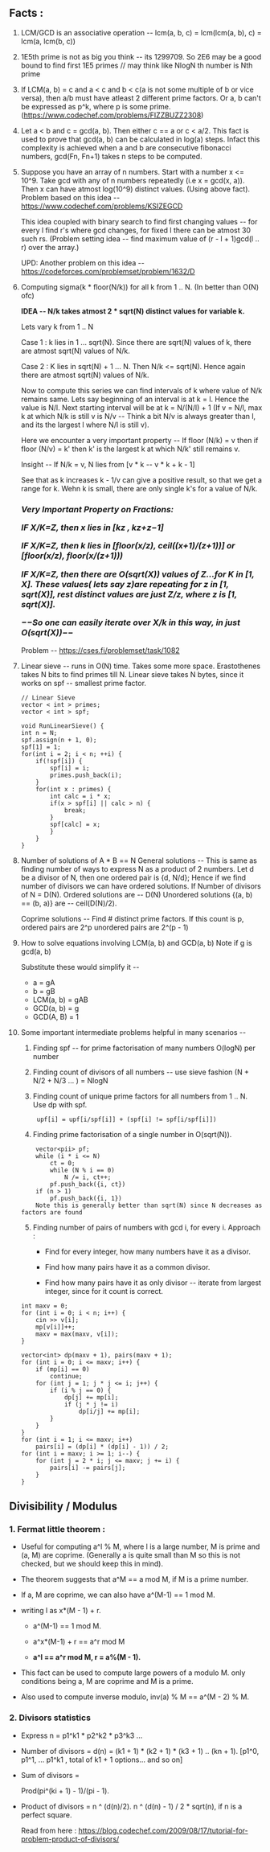 ## Facts : 
1. LCM/GCD is an associative operation -- lcm(a, b, c) = lcm(lcm(a, b), c) = lcm(a, lcm(b, c))
2. 1E5th prime is not as big you think -- its 1299709. So 2E6 may be a good bound to find first 1E5 primes
// may think like NlogN th number is Nth prime
3. If LCM(a, b) = c and a < c and b < c(a is not some multiple of b or vice versa), then a/b must have atleast 2 different prime factors. Or a, b can't be expressed as p^k, where p is some prime.
(https://www.codechef.com/problems/FIZZBUZZ2308)

4. Let a < b and c = gcd(a, b). Then either c == a or c < a/2.
This fact is used to prove that gcd(a, b) can be calculated in log(a) steps.
Infact this complexity is achieved when a and b are consecutive fibonacci numbers, gcd(Fn, Fn+1) takes n steps to be computed.

5. Suppose you have an array of n numbers. Start with a number x <= 10^9. Take gcd with any of n numbers repeatedly (i.e x = gcd(x, a)). Then x can have atmost log(10^9) distinct values. (Using above fact).
Problem based on this idea -- https://www.codechef.com/problems/KSIZEGCD

    This idea coupled with binary search to find first changing values -- for every l find r's where gcd changes, for fixed l there can be atmost 30 such rs. (Problem setting idea -- find maximum value of (r - l + 1)gcd(l .. r) over the array.)

    UPD: Another problem on this idea -- https://codeforces.com/problemset/problem/1632/D


6. Computing sigma(k * floor(N/k)) for all k from 1 .. N. (In better than O(N) ofc)
    
    <b> IDEA -- N/k takes atmost 2 * sqrt(N) distinct values for variable k. </b>

    Lets vary k from 1 .. N

    Case 1 : k lies in 1 ... sqrt(N). Since there are sqrt(N) values of k, there are atmost sqrt(N) values of N/k.

    Case 2 : K lies in sqrt(N) + 1 ... N. Then N/k <= sqrt(N). Hence again there are atmost sqrt(N) values of N/k. 
    
    Now to compute this series we can find intervals of k where value of N/k remains same.
    Lets say beginning of an interval is at k = l. Hence the value is N/l. Next starting interval will be at k = N/(N/l) + 1 (If v = N/l, max k at which N/k is still v is N/v -- Think a bit N/v is always greater than l, and its the largest l where N/l is still v).

    Here we encounter a very important property -- 
    If floor (N/k) = v then if floor (N/v) = k' then k' is the largest k at which N/k' still remains v.

    Insight -- If N/k = v, N lies from [v * k -- v * k + k - 1]

    See that as k increases k - 1/v can give a positive result, so that we get a range for k.
    Wehn k is small, there are only single k's for a value of N/k.

    <B>
    <I>
    <H3>
    Very Important Property on Fractions:

    IF X/K=Z,  then x lies in [kz ,  kz+z−1]  

    IF X/K=Z,  then k lies in [floor(x/z),   ceil((x+1)/(z+1))]  or [floor(x/z),  floor(x/(z+1)))

    IF X/K=Z,  then there are O(sqrt(X))  values of Z…for K in [1, X].
    These values( lets say z)are repeating for z in [1, sqrt(X)], rest distinct values are just Z/z, where z is [1, sqrt(X)]. 

    −−So one can easily iterate over X/k  in this way, in just O(sqrt(X))−− 
    </H3>
    </I>
    </B>
    
    Problem -- https://cses.fi/problemset/task/1082

7. Linear sieve -- runs in O(N) time. Takes some more space. Erastothenes takes N bits to find primes till N. Linear sieve takes N bytes, since it works on spf -- smallest prime factor.

    ```
    // Linear Sieve
    vector < int > primes;
    vector < int > spf;

    void RunLinearSieve() {
    int n = N;
    spf.assign(n + 1, 0);
    spf[1] = 1;
    for(int i = 2; i < n; ++i) {
        if(!spf[i]) {
            spf[i] = i;
            primes.push_back(i);
        }
        for(int x : primes) {
            int calc = i * x;
            if(x > spf[i] || calc > n) {
                break;        
            }
            spf[calc] = x;
            }
        }
    }
    ```
8. Number of solutions of A * B == N
    General solutions -- This is same as finding number of ways to express N as a product of 2 numbers.
    Let d be a divisor of N, then one ordered pair is {d, N/d}; Hence if we find number of divisors we can have ordered solutions.
    If Number of divisors of N = D(N).
    Ordered solutions are -- D(N)
    Unordered solutions {(a, b) == (b, a)} are -- ceil(D(N)/2).

    Coprime solutions -- Find # distinct prime factors. If this count is p, 
    ordered pairs are 2^p
    unordered pairs are 2^(p - 1)

9. How to solve equations involving LCM(a, b) and GCD(a, b)
    Note if g is gcd(a, b)

    Substitute these would simplify it -- <ul>
    <li> a = gA
    <li> b = gB
    <li> LCM(a, b) = gAB
    <li> GCD(a, b) = g
    <li> GCD(A, B) = 1
    </ul>

10. Some important intermediate problems helpful in many scenarios --

    1. Finding spf -- for prime factorisation of many numbers
    O(logN) per number

    2. Finding count of divisors of all numbers -- use sieve fashion (N + N/2 + N/3 ...  ) = NlogN

    3. Finding count of unique prime factors for all numbers from 1 .. N. Use dp with spf. 

            upf[i] = upf[i/spf[i]] + (spf[i] != spf[i/spf[i]])

    4. Finding prime factorisation of a single number in O(sqrt(N)). 
    ```
        vector<pii> pf;
        while (i * i <= N)
            ct = 0;
            while (N % i == 0)
                N /= i, ct++;
            pf.push_back({i, ct})
        if (n > 1)
            pf.push_back({i, 1})
        Note this is generally better than sqrt(N) since N decreases as factors are found 
    ```
    5. Finding number of pairs of numbers with gcd i, for every i. Approach : 
        - Find for every integer, how many numbers have it as a divisor.

        - Find how many pairs have it as a common divisor.

        - Find how many pairs have it as only divisor -- iterate from largest integer, since for it count is correct.

    ```
    int maxv = 0;
    for (int i = 0; i < n; i++) {
        cin >> v[i];
        mp[v[i]]++;
        maxv = max(maxv, v[i]);
    }
    
    vector<int> dp(maxv + 1), pairs(maxv + 1);
    for (int i = 0; i <= maxv; i++) {
        if (mp[i] == 0)
            continue;
        for (int j = 1; j * j <= i; j++) {
            if (i % j == 0) {
                dp[j] += mp[i];
                if (j * j != i)
                    dp[i/j] += mp[i];
            }
        }
    }
    for (int i = 1; i <= maxv; i++)
        pairs[i] = (dp[i] * (dp[i] - 1)) / 2;
    for (int i = maxv; i >= 1; i--) {
        for (int j = 2 * i; j <= maxv; j += i) {
            pairs[i] -= pairs[j];
        }
    }
    ```


## Divisibility / Modulus
### 1. Fermat little theorem : 

- Useful for computing a^l % M, where l is a large number, M is prime and (a, M) are coprime. (Generally a is quite small than M so this is not checked, but we should keep this in mind).

- The theorem suggests that a^M == a mod M, if M is a prime number.

- If a, M are coprime, we can also have
a^(M-1) == 1 mod M.

- writing l as x*(M - 1) + r. 
    
    - a^(M-1) == 1 mod M.

    - a^x*(M-1) + r == a^r mod M

    - <B> a^l == a^r mod M, r = a%(M - 1). </B>
- This fact can be used to compute large powers of a modulo M. only conditions being a, M are coprime and M is a prime.

- Also used to compute inverse modulo, inv(a) % M == a^(M - 2) % M.

### 2. Divisors statistics
- Express n = p1^k1 * p2^k2 * p3^k3 ... 
- Number of divisors = d(n) = (k1 + 1) * (k2 + 1) * (k3 + 1) .. (kn + 1).
[p1^0, p1^1, ... p1^k1 , total of k1 + 1 options... and so on]
- Sum of divisors =

    Prod(pi^(ki + 1) - 1)/(pi - 1).
- Product of divisors = 
    n ^ (d(n)/2).
    n ^ (d(n) - 1) / 2 * sqrt(n), if n is a perfect square.

    Read from here : 
    https://blog.codechef.com/2009/08/17/tutorial-for-problem-product-of-divisors/
